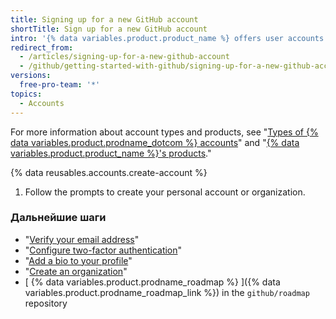 ```yaml
---
title: Signing up for a new GitHub account
shortTitle: Sign up for a new GitHub account
intro: '{% data variables.product.product_name %} offers user accounts for individuals and organizations for teams of people working together.'
redirect_from:
  - /articles/signing-up-for-a-new-github-account
  - /github/getting-started-with-github/signing-up-for-a-new-github-account
versions:
  free-pro-team: '*'
topics:
  - Accounts
---
```


For more information about account types and products, see "[Types of {% data variables.product.prodname_dotcom %} accounts](/articles/types-of-github-accounts)" and "[{% data variables.product.product_name %}'s products](/articles/github-s-products)."

{% data reusables.accounts.create-account %}
1. Follow the prompts to create your personal account or organization.

### Дальнейшие шаги

- "[Verify your email address](/articles/verifying-your-email-address)"
- "[Configure two-factor authentication](/articles/configuring-two-factor-authentication)"
- "[Add a bio to your profile](/articles/adding-a-bio-to-your-profile)"
- "[Create an organization](/articles/creating-a-new-organization-from-scratch)"
- [ {% data variables.product.prodname_roadmap %} ]({% data variables.product.prodname_roadmap_link %}) in the  `github/roadmap` repository
